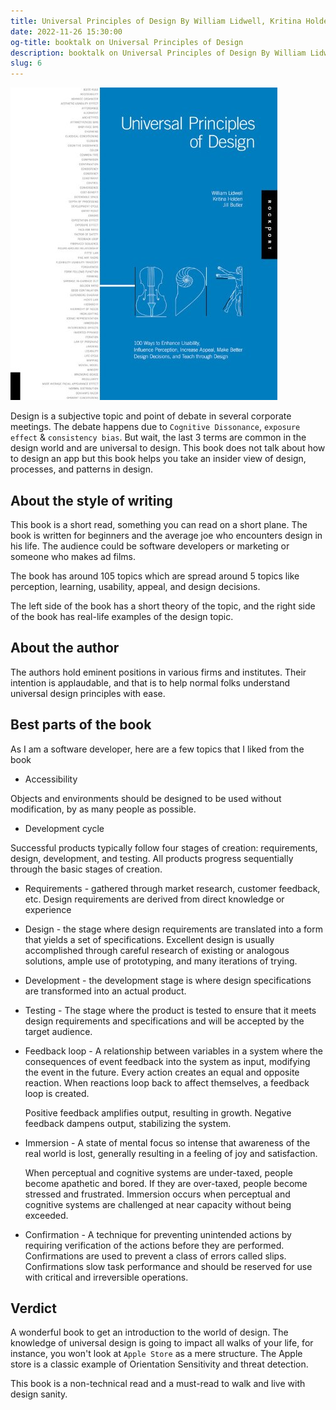 ```yaml
---
title: Universal Principles of Design By William Lidwell, Kritina Holden & Jill Butler
date: 2022-11-26 15:30:00
og-title: booktalk on Universal Principles of Design
description: booktalk on Universal Principles of Design By William Lidwell, Kritina Holden & Jill Butler
slug: 6
---
```


![](./assets/universal-design.jpg)

Design is a subjective topic and point of debate in several corporate meetings. The debate happens due to `Cognitive Dissonance`, `exposure effect` & `consistency bias`. But wait, the last 3 terms are common in the design world and are universal to design. This book does not talk about how to design an app but this book helps you take an insider view of design, processes, and patterns in design.

## About the style of writing

This book is a short read, something you can read on a short plane. The book is written for beginners and the average joe who encounters design in his life. The audience could be software developers or marketing or someone who makes ad films.

The book has around 105 topics which are spread around 5 topics like perception, learning, usability, appeal, and design decisions.

The left side of the book has a short theory of the topic, and the right side of the book has real-life examples of the design topic.

## About the author

The authors hold eminent positions in various firms and institutes. Their intention is applaudable, and that is to help normal folks understand universal design principles with ease.

## Best parts of the book

As I am a software developer, here are a few topics that I liked from the book

- Accessibility

Objects and environments should be designed to be used without modification, by as many people as possible.

- Development cycle

Successful products typically follow four stages of creation: requirements, design, development, and testing. All products progress sequentially through the basic stages of creation.

- Requirements - gathered through market research, customer feedback, etc. Design requirements are derived from direct knowledge or experience
- Design - the stage where design requirements are translated into a form that yields a set of specifications. Excellent design is usually accomplished through careful research of existing or analogous solutions, ample use of prototyping, and many iterations of trying.
- Development - the development stage is where design specifications are transformed into an actual product.
- Testing - The stage where the product is tested to ensure that it meets design requirements and specifications and will be accepted by the target audience.

- Feedback loop - A relationship between variables in a system where the consequences of event feedback into the system as input, modifying the event in the future. Every action creates an equal and opposite reaction. When reactions loop back to affect themselves, a feedback loop is created.

    Positive feedback amplifies output, resulting in growth. Negative feedback dampens output, stabilizing the system.

- Immersion - A state of mental focus so intense that awareness of the real world is lost, generally resulting in a feeling of joy and satisfaction.

    When perceptual and cognitive systems are under-taxed, people become apathetic and bored. If they are over-taxed, people become stressed and frustrated. Immersion occurs when perceptual and cognitive systems are challenged at near capacity without being exceeded.

- Confirmation - A technique for preventing unintended actions by requiring verification of the actions before they are performed. Confirmations are used to prevent a class of errors called slips. Confirmations slow task performance and should be reserved for use with critical and irreversible operations.

## Verdict

A wonderful book to get an introduction to the world of design. The knowledge of universal design is going to impact all walks of your life, for instance, you won't look at `Apple Store` as a mere structure. The Apple store is a classic example of Orientation Sensitivity and threat detection.

This book is a non-technical read and a must-read to walk and live with design sanity.
